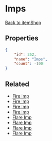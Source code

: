 # Imps

<no description available>

[Back to itemShop](../item-shops.md)

## Properties

```json
{
    "id": 252,
    "name": "Imps",
    "count": -100
}
```

## Related

- [Fire Imp](../items/6566-fire-imp.md)
- [Fire Imp](../items/6567-fire-imp.md)
- [Fire Imp](../items/6568-fire-imp.md)
- [Fire Imp](../items/6569-fire-imp.md)
- [Flare Imp](../items/6570-flare-imp.md)
- [Flare Imp](../items/6571-flare-imp.md)
- [Flare Imp](../items/6572-flare-imp.md)
- [Flare Imp](../items/6573-flare-imp.md)

